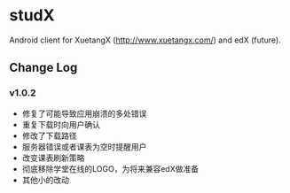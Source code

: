 studX
========

Android client for XuetangX (http://www.xuetangx.com/) and edX (future).

Change Log
----------

### v1.0.2

+ 修复了可能导致应用崩溃的多处错误
+ 重复下载时向用户确认
+ 修改了下载路径
+ 服务器错误或者课表为空时提醒用户
+ 改变课表刷新策略
+ 彻底移除学堂在线的LOGO，为将来兼容edX做准备
+ 其他小的改动
